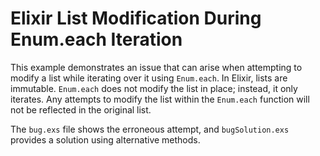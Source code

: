 # Elixir List Modification During Enum.each Iteration

This example demonstrates an issue that can arise when attempting to modify a list while iterating over it using `Enum.each`.  In Elixir, lists are immutable.  `Enum.each` does not modify the list in place; instead, it only iterates. Any attempts to modify the list within the `Enum.each` function will not be reflected in the original list. 

The `bug.exs` file shows the erroneous attempt, and `bugSolution.exs` provides a solution using alternative methods.
